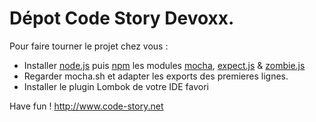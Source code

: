 Dépot Code Story Devoxx.
===================

Pour faire tourner le projet chez vous :
* Installer [node.js](http://nodejs.org/#download) puis [npm](http://npmjs.org/) les modules [mocha](http://visionmedia.github.com/mocha/), [expect.js](https://github.com/LearnBoost/expect.js/) & [zombie.js](http://zombie.labnotes.org/)
* Regarder mocha.sh et adapter les exports des premieres lignes.
* Installer le plugin Lombok de votre IDE favori


Have fun !
http://www.code-story.net